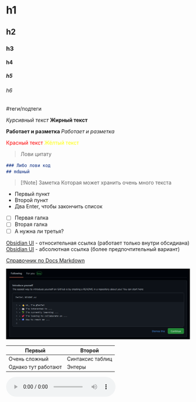 # h1
## h2
### h3
#### h4
##### h5
###### h6

#теги/подтеги

*Курсивный текст*
**Жирный текст**

<b> Работает и разметка </b>
<i> Работает и разметка </i>

<font style = "color: red"> Красный текст </font>
	<span style = "color: yellow"> Жёлтый текст </span>

> Лови цитату

```md
### Либо лови код
## mdшный
```

>[!Note] Заметка
> Которая может хранить очень много текста

- Первый пункт
- Второй пункт
- Два Enter, чтобы закончить список

- [ ] Первая галка
- [ ] Вторая галка
- [ ] А нужна ли третья?

[Obsidian UI](Obsidian%20UI.md) - относительная ссылка (работает только внутри обсидиана)
[Obsidian UI](Obsidian%20UI.md) - абсолютная ссылка (более предпочтительный вариант)

[Справочник по Docs Markdown](https://docs.microsoft.com/ru-ru/contribute/markdown-reference)

![рендеринг ссылок только с ! | 600](_png/5557c5443d2e22616026dcbacdbebb29.png)

| Первый              | Второй           |
| ------------------- | ---------------- |
| Очень сложный       | Синтаксис таблиц |
| Однако тут работают | Энтеры           |
 

![Звуки моря и чаек](_png/атмосферный%20звук%20моря%20и%20крики%20чаек.mp3)












